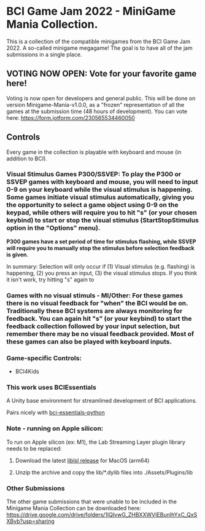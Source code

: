 # BCI Game Jam 2022 - MiniGame Mania Collection.
This is a collection of the compatible minigames from the BCI Game Jam 2022. A so-called minigame megagame! The goal is to have all of the jam submissions in a single place.

## VOTING NOW OPEN: Vote for your favorite game here!
Voting is now open for developers and general public. This will be done on version Minigame-Mania-v1.0.0, as a "frozen" representation of all the games at the submission time (48 hours of development).
You can vote here: https://form.jotform.com/230565534460050

## Controls
Every game in the collection is playable with keyboard and mouse (in addition to BCI). 
### Visual Stimulus Games P300/SSVEP: To play the P300 or SSVEP games with keyboard and mouse, you will need to input 0-9 on your keyboard while the visual stimulus is happening. Some games initiate visual stimulus automatically, giving you the opportunity to select a game object using 0-9 on the keypad, while others will require you to hit "s" (or your chosen keybind) to start or stop the visual stimulus (StartStopStimulus option in the "Options" menu). 

**P300 games have a set period of time for stimulus flashing, while SSVEP will require you to manually stop the stimulus before selection feedback is given**.

In summary: Selection will only occur if (1) Visual stimulus (e.g. flashing) is happening, (2) you press an input, (3) the visual stimulus stops. If you think it isn't work, try hitting "s" again to

### Games with no visual stimuls - MI/Other: For these games there is no visual feedback for "when" the BCI would be on. Traditionally these BCI systems are always monitoring for feedback. You can again hit "s" (or your keybind) to start the feedback collection followed by your input selection, but remember there may be no visual feedback provided. Most of these games can also be played with keyboard inputs.

### Game-specific Controls:
- BCI4Kids

### This work uses BCIEssentials
A Unity base environment for streamlined development of BCI applications.

Pairs nicely with [bci-essentials-python](https://github.com/kirtonBCIlab/bci-essentials-python)

### Note - running on Apple silicon:
To run on Apple silicon (ex: M1), the Lab Streaming Layer plugin library needs to be replaced:

1. Download the latest [liblsl release](https://github.com/sccn/liblsl/releases) for MacOS (arm64)

2. Unzip the archive and copy the lib/*.dylib files into ./Assets/Plugins/lib

### Other Submissions
The other game submissions that were unable to be included in the Minigame Mania Collection can be downloaded here:
https://drive.google.com/drive/folders/1IQIvwG_ZHBXXWVIEBunIhYxC_QxSXByb?usp=sharing
